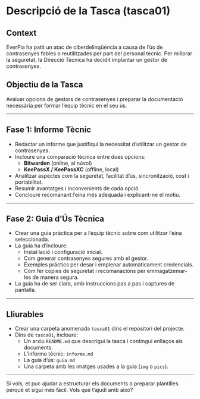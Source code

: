 # Descripció de la Tasca (tasca01)

## Context

EverPia ha patit un atac de ciberdelinqüència a causa de l’ús de contrasenyes febles o reutilitzades per part del personal tècnic. Per millorar la seguretat, la Direcció Tècnica ha decidit implantar un gestor de contrasenyes.

## Objectiu de la Tasca

Avaluar opcions de gestors de contrasenyes i preparar la documentació necessària per formar l’equip tècnic en el seu ús.

---

## Fase 1: Informe Tècnic

- Redactar un informe que justifiqui la necessitat d’utilitzar un gestor de contrasenyes.
- Incloure una comparació tècnica entre dues opcions:
  - **Bitwarden** (online, al núvol)
  - **KeePassX / KeePassXC** (offline, local)
- Analitzar aspectes com la seguretat, facilitat d’ús, sincronització, cost i portabilitat.
- Resumir avantatges i inconvenients de cada opció.
- Concloure recomanant l’eina més adequada i explicant-ne el motiu.

---

## Fase 2: Guia d’Ús Tècnica

- Crear una guia pràctica per a l’equip tècnic sobre com utilitzar l’eina seleccionada.
- La guia ha d’incloure:
  - Instal·lació i configuració inicial.
  - Com generar contrasenyes segures amb el gestor.
  - Exemples pràctics per desar i emplenar automàticament credencials.
  - Com fer còpies de seguretat i recomanacions per emmagatzemar-les de manera segura.
- La guia ha de ser clara, amb instruccions pas a pas i captures de pantalla.

---

## Lliurables

- Crear una carpeta anomenada `tasca01` dins el repositori del projecte.
- Dins de `tasca01`, incloure:
  - Un arxiu `README.md` que descrigui la tasca i contingui enllaços als documents.
  - L’informe tècnic: `informe.md`
  - La guia d’ús: `guia.md`
  - Una carpeta amb les imatges usades a la guia (`img` o `pics`).

---

Si vols, et puc ajudar a estructurar els documents o preparar plantilles perquè et sigui més fàcil. Vols que t’ajudi amb això?

